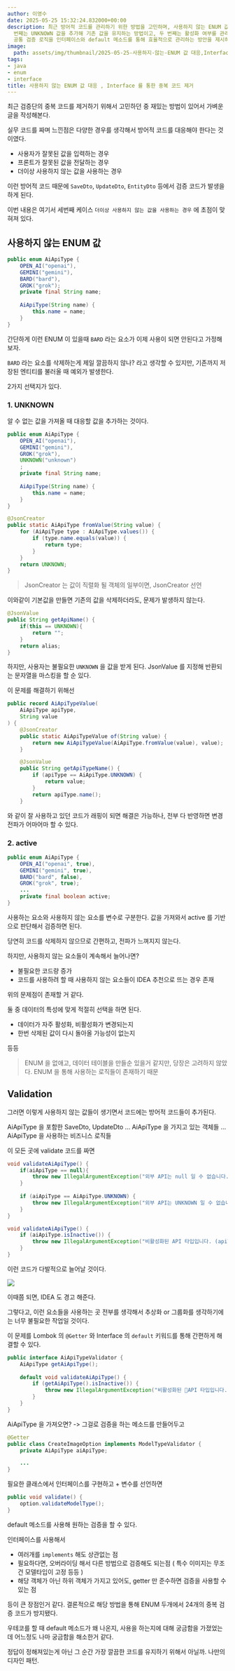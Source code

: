 ```yaml
---
author: 이영수
date: 2025-05-25 15:32:24.832000+00:00
description: 최근 방어적 코드를 관리하기 위한 방법을 고민하며, 사용하지 않는 ENUM 값 처리에 대한 두 가지 접근법을 설명했다. 첫
  번째는 UNKNOWN 값을 추가해 기존 값을 유지하는 방법이고, 두 번째는 활성화 여부를 관리하는 방식이다. 각 접근법의 장단점을 살펴본 후,
  공통 검증 로직을 인터페이스와 default 메소드를 통해 효율적으로 관리하는 방안을 제시하며, 중복된 코드를 줄일 수 있음을 강조했다.
image:
  path: assets/img/thumbnail/2025-05-25-사용하지-않는-ENUM 값 대응,Interface-통한-중복-코드-제거.png
tags:
- java
- enum
- interface
title: 사용하지 않는 ENUM 값 대응 , Interface 를 통한 중복 코드 제거
---
```


최근 검증단의 중복 코드를 제거하기 위해서 고민하던 중 재밌는 방법이 있어서 가벼운 글을 작성해본다.

실무 코드를 짜며 느낀점은 다양한 경우를 생각해서 방어적 코드를 대응해야 한다는 것이였다.

- 사용자가 잘못된 값을 입력하는 경우
- 프론트가 잘못된 값을 전달하는 경우
- 더이상 사용하지 않는 값을 사용하는 경우

이런 방어적 코드 때문에
`SaveDto`, `UpdateDto`, `EntityDto` 등에서 검증 코드가 발생을 하게 된다.

이번 내용은 여기서 세번째 케이스 `더이상 사용하지 않는 값을 사용하는 경우` 에 초점이 맞혀져 있다.

## 사용하지 않는 ENUM 값

```java
public enum AiApiType {  
    OPEN_AI("openai"),  
    GEMINI("gemini"),  
    BARD("bard"),  
    GROK("grok");
    private final String name;  
  
    AiApiType(String name) {  
        this.name = name;  
    }  
}
```

간단하게 이런 ENUM 이 있을때 `BARD` 라는 요소가 이제 사용이 되면 안된다고 가정해보자.

`BARD` 라는 요소를 삭제하는게 제일 깔끔하지 않나?
라고 생각할 수 있지만, 기존까지 저장된 엔티티를 불러올 때 예외가 발생한다.

2가지 선택지가 있다.

### 1. UNKNOWN

알 수 없는 값을 가져올 때 대응할 값을 추가하는 것이다.

```java
public enum AiApiType {  
    OPEN_AI("openai"),  
    GEMINI("gemini"),  
    GROK("grok"),
    UNKNOWN("unknown")
    ;
    private final String name;  
  
    AiApiType(String name) {  
        this.name = name;  
    }  
}
```

```java
@JsonCreator  
public static AiApiType fromValue(String value) {  
    for (AiApiType type : AiApiType.values()) {  
        if (type.name.equals(value)) {  
            return type;  
        }  
    }
    return UNKNOWN;  
}
```

> JsonCreator 는 값이 직렬화 될 객체의 일부이면, JsonCreator 선언

이와같이 기본값을 만들면 기존의 값을 삭제하더라도, 문제가 발생하지 않는다.

```java
@JsonValue  
public String getApiName() {  
    if(this == UNKNOWN){  
        return "";  
    }  
    return alias;  
}
```

하지만, 사용자는 불필요한 `UNKNOWN` 을 값을 받게 된다.
JsonValue 를 지정해 반환되는 문자열을 마스킹을 할 순 있다.

이 문제를 해결하기 위해선

```java
public record AiApiTypeValue(  
    AiApiType apiType,  
    String value  
) {
	@JsonCreator  
	public static AiApiTypeValue of(String value) {  
	    return new AiApiTypeValue(AiApiType.fromValue(value), value);  
	}

	@JsonValue  
	public String getApiTypeName() {  
	    if (apiType == AiApiType.UNKNOWN) {  
	        return value;  
	    }  
	    return apiType.name();  
	}
```

와 같이 잘 사용하고 있던 코드가 래핑이 되면 해결은 가능하나,
전부 다 반영하면 변경 전파가 어마어마 할 수 있다.

### 2. active

```java
public enum AiApiType {  
    OPEN_AI("openai", true),  
    GEMINI("gemini", true),  
    BARD("bard", false),  
    GROK("grok", true);
    ...
    private final boolean active;
}
```

사용하는 요소와 사용하지 않는 요소를 변수로 구분한다.
값을 가져와서 active 를 기반으로 판단해서 검증하면 된다.

당연히 코드를 삭제하지 않으므로 간편하고, 전파가 느껴지지 않는다.

하지만, 사용하지 않는 요소들이 계속해서 늘어나면?

- 불필요한 코드량 증가
- 코드를 사용하려 할 때 사용하지 않는 요소들이 IDEA 추천으로 뜨는 경우 존재

위의 문제점이 존재할 거 같다.

둘 중 데이터의 특성에 맞게 적절히 선택을 하면 된다.

- 데이터가 자주 활성화, 비활성화가 변경되는지
- 한번 삭제된 값이 다시 돌아올 가능성이 없는지

등등

> ENUM 을 없애고, 데이터 테이블을 만들순 있을거 같지만, 당장은 고려하지 않았다.
> ENUM 을 통해 사용하는 로직들이 존재하기 때문

## Validation

그러면 이렇게 사용하지 않는 값들이 생기면서 코드에는 방어적 코드들이 추가된다.

AiApiType 을 포함한 SaveDto, UpdateDto ...
AiApiType 을 가지고 있는 객체들 ...
AiApiType 을 사용하는 비즈니스 로직들

이 모든 곳에 validate 코드를 짜면

```java
void validateAiApiType() {  
    if(aiApiType == null){  
        throw new IllegalArgumentException("외부 API는 null 일 수 없습니다.");  
    }  
  
    if (aiApiType == AiApiType.UNKNOWN) {  
        throw new IllegalArgumentException("외부 API는 UNKNOWN 일 수 없습니다.");  
    }  
}
```

```java
void validateAiApiType() {  
    if (aiApiType.isInactive()) {  
        throw new IllegalArgumentException("비활성화된 API 타입입니다. (apiType: %s)".formatted(aiApiType));  
    }  
}
```

이런 코드가 다발적으로 늘어날 것이다.

![](https://i.imgur.com/WAVJCj3.png)

이때쯤 되면, IDEA 도 경고 해준다.

그렇다고, 이런 요소들을 사용하는 곳 전부를 생각해서 추상화 or 그룹화를 생각하기에는 너무 불필요한 작업일 것이다.

이 문제를 Lombok 의 `@Getter` 와 Interface 의 `default` 키워드를 통해 간편하게 해결할 수 있다.

```java
public interface AiApiTypeValidator {  
    AiApiType getAiApiType();  
  
    default void validateAiApiType() {  
        if (getAiApiType().isInactive()) {  
            throw new IllegalArgumentException("비활성화된 API 타입입니다. (AiApiType: %s)".formatted(getAiApiType()));  
        }  
    }  
}
```

AiApiType 을 가져오면? -> 그걸로 검증을 하는 메소드를 만들어두고

```java
@Getter
public class CreateImageOption implements ModelTypeValidator {
	private AiApiType aiApiType;

	...
}
```

필요한 클래스에서 인터페이스를 구현하고 + 변수를 선언하면

```java
public void validate() {  
    option.validateModelType();
}
```

default 메소드를 사용해 원하는 검증을 할 수 있다.

인터페이스를 사용해서

- 여러개를 `implements` 해도 상관없는 점
- 필요하다면, 오버라이딩 해서 다른 방법으로 검증해도 되는점 ( 특수 이미지는 무조건 모델타입이 고정 등등 )
- 해당 객체가 아닌 하위 객체가 가지고 있어도, getter 만 준수하면 검증을 사용할 수 있는 점

등이 큰 장점인거 같다.
결론적으로 해당 방법을 통해 ENUM 두개에서 24개의 중복 검증 코드가 방지됐다.

우테코를 할 때 default 메소드가 왜 나온지, 사용을 하는지에 대해 궁금함을 가졌었는데
어느정도 나마 궁금함을 해소한거 같다.

정답이 정해져있는게 아닌 그 순간 가장 깔끔한 코드를 유지하기 위해서 아닐까.
나만의 디자인 패턴.
